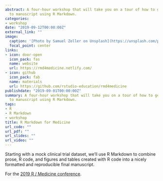 ```yaml
---
abstract: A four-hour workshop that will take you on a tour of how to get from data
  to manuscript using R Markdown.
categories:
- workshop
date: "2019-09-12T00:00:00Z"
external_link: ""
image:
  caption: '[Photo by Samuel Zeller on Unsplash](https://unsplash.com/photos/FvNp_SY4kF0)'
  focal_point: center
links:
- icon: door-open
  icon_pack: fas
  name: website
  url: https://rmd4medicine.netlify.com/
- icon: github
  icon_pack: fab
  name: materials
  url: https://github.com/rstudio-education/rmd4medicine
publishdate: "2019-09-01T00:00:00Z"
summary: A four-hour workshop that will take you on a tour of how to get from data
  to manuscript using R Markdown.
tags:
- R
- R Markdown
- workshop
title: R Markdown for Medicine
url_code: ""
url_pdf: ""
url_slides: ""
url_video: ""
---
```



Starting with a mock clinical trial dataset, we’ll use R Markdown to combine prose, R code, and figures and tables created with R code into a nicely formatted and reproducible final manuscript.

For the [2019 R / Medicine conference](https://r-medicine.com/).
